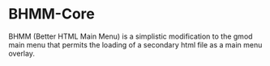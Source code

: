 # BHMM-Core
BHMM (Better HTML Main Menu) is a simplistic modification to the gmod main menu that permits the loading of a secondary html file as a main menu overlay.
